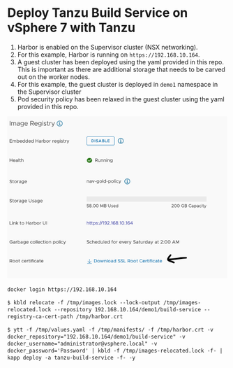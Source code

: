 # Deploy Tanzu Build Service on vSphere 7 with Tanzu

1. Harbor is enabled on the Supervisor cluster (NSX networking).
2. For this example, Harbor is running on `https://192.168.10.164`. 
3. A guest cluster has been deployed using the yaml provided in this repo. This is important as there are additional storage that needs to be carved out on the worker nodes. 
4. For this example, the guest cluster is deployed in `demo1` namespace in the Supervisor cluster 
5. Pod security policy has been relaxed in the guest cluster using the yaml provided in this repo. 

![alt text](https://github.com/papivot/deploy-TBS-on-vSphere7/blob/main/harbor.png?raw=true)

```shell
docker login https://192.168.10.164
```

```shell
$ kbld relocate -f /tmp/images.lock --lock-output /tmp/images-relocated.lock --repository 192.168.10.164/demo1/build-service --registry-ca-cert-path /tmp/harbor.crt
```

```shell
$ ytt -f /tmp/values.yaml -f /tmp/manifests/ -f /tmp/harbor.crt -v docker_repository="192.168.10.164/demo1/build-service" -v docker_username="administrator@vsphere.local" -v docker_password='Password' | kbld -f /tmp/images-relocated.lock -f- | kapp deploy -a tanzu-build-service -f- -y
```
